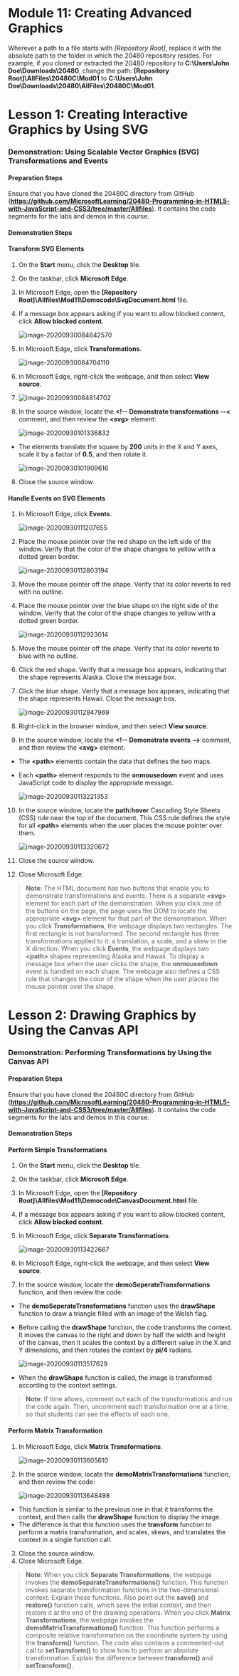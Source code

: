 # Module 11: Creating Advanced Graphics

Wherever a path to a file starts with *[Repository Root]*, replace it with the absolute path to the folder in which the 20480 repository resides. For example, if you cloned or extracted the 20480 repository to **C:\Users\John Doe\Downloads\20480**, change the path: **[Repository Root]\AllFiles\20480C\Mod01** to **C:\Users\John Doe\Downloads\20480\AllFiles\20480C\Mod01**.

# Lesson 1: Creating Interactive Graphics by Using SVG

### Demonstration: Using Scalable Vector Graphics (SVG) Transformations and Events

#### Preparation Steps

Ensure that you have cloned the 20480C directory from GitHub (**https://github.com/MicrosoftLearning/20480-Programming-in-HTML5-with-JavaScript-and-CSS3/tree/master/Allfiles**). It contains the code segments for the labs and demos in this course.

#### Demonstration Steps

#### Transform SVG Elements

1. On the **Start** menu, click the **Desktop** tile.

2. On the taskbar, click **Microsoft Edge**.

3. In Microsoft Edge, open the **[Repository Root]\Allfiles\Mod11\Democode\SvgDocument.html** file.

4. If a message box appears asking if you want to allow blocked content, click **Allow blocked content**.

   ![image-20200930084642570](image-20200930084642570.png)

5. In Microsoft Edge, click **Transformations**.

   ![image-20200930084704110](image-20200930084704110.png)

6. in Microsoft Edge, right-click the webpage, and then select **View source**.

7. ![image-20200930084814702](image-20200930084814702.png)

8. In the source window, locate the **&lt;!-- Demonstrate transformations --&lt;** comment, and then review the **&lt;svg&gt;** element:

   ![image-20200930101336832](image-20200930101336832.png)

- The **<transform>** elements translate the square by **200** units in the X and Y axes, scale it by a factor of **0.5**, and then rotate it.

  ![image-20200930101909616](image-20200930101909616.png)

8.	Close the source window.

#### Handle Events on SVG Elements

1. In Microsoft Edge, click **Events**.

   ![image-20200930111207655](image-20200930111207655.png)

2. Place the mouse pointer over the red shape on the left side of the window. Verify that the color of the shape changes to yellow with a dotted green border.

   ![image-20200930112803194](image-20200930112803194.png)

3. Move the mouse pointer off the shape. Verify that its color reverts to red with no outline.

4. Place the mouse pointer over the blue shape on the right side of the window. Verify that the color of the shape changes to yellow with a dotted green border.

   ![image-20200930112923014](image-20200930112923014.png)

5. Move the mouse pointer off the shape. Verify that its color reverts to blue with no outline.

6. Click the red shape. Verify that a message box appears, indicating that the shape represents Alaska. Close the message box.

7. Click the blue shape. Verify that a message box appears, indicating that the shape represents Hawaii. Close the message box.

   ![image-20200930112947969](image-20200930112947969.png)

8. Right-click in the browser window, and then select **View source**.

9. In the source window, locate the **&lt;!-- Demonstrate events --&gt;** comment, and then review the **&lt;svg&gt;** element:

- The **&lt;path&gt;** elements contain the data that defines the two maps.

- Each **&lt;path&gt;** element responds to the **onmousedown** event and uses JavaScript code to display the appropriate message.

  ![image-20200930113221353](image-20200930113221353.png)

10. In the source window, locate the **path:hover** Cascading Style Sheets (CSS) rule near the top of the document. This CSS rule defines the style for all **&lt;path&gt;** elements when the user places the mouse pointer over them.

    ![image-20200930113320672](image-20200930113320672.png)

11. Close the source window.

12. Close Microsoft Edge.

>**Note**: The HTML document has two buttons that enable you to demonstrate transformations and events. There is a separate **&lt;svg&gt;** element for each part of the demonstration. When you click one of the buttons on the page, the page uses the DOM to locate the appropriate **&lt;svg&gt;** element for that part of the demonstration.
>When you click **Transformations**, the webpage displays two rectangles. The first rectangle is not transformed. The second rectangle has three transformations applied to it: a translation, a scale, and a skew in the X direction.
>When you click **Events**, the webpage displays two **&lt;path&gt;** shapes representing Alaska and Hawaii. To display a message box when the user clicks the shape, the **onmousedown** event is handled on each shape. The webpage also defines a CSS rule that changes the color of the shape when the user places the mouse pointer over the shape.


# Lesson 2: Drawing Graphics by Using the Canvas API

### Demonstration: Performing Transformations by Using the Canvas API

#### Preparation Steps

Ensure that you have cloned the 20480C directory from GitHub (**https://github.com/MicrosoftLearning/20480-Programming-in-HTML5-with-JavaScript-and-CSS3/tree/master/Allfiles**). It contains the code segments for the labs and demos in this course.

#### Demonstration Steps

#### Perform Simple Transformations

1. On the **Start** menu, click the **Desktop** tile.

2. On the taskbar, click **Microsoft Edge**.

3. In Microsoft Edge, open the **[Repository Root]\Allfiles\Mod11\Democode\CanvasDocument.html** file.

4. If a message box appears asking if you want to allow blocked content, click **Allow blocked content**.

5. In Microsoft Edge, click **Separate Transformations**.

   ![image-20200930113422667](image-20200930113422667.png)

6. In Microsoft Edge, right-click the webpage, and then select **View source**.

7. In the source window, locate the **demoSeperateTransformations** function, and then review the code:

- The **demoSeperateTransformations** function uses the **drawShape** function to draw a triangle filled with an image of the Welsh flag.

- Before calling the **drawShape** function, the code transforms the context. It moves the canvas to the right and down by half the width and height of the canvas, then it scales the context by a different value in the X and Y dimensions, and then rotates the context by **pi/4** radians.

  ![image-20200930113517629](image-20200930113517629.png)

- When the **drawShape** function is called, the image is transformed according to the context settings.

>**Note**: If time allows, comment out each of the transformations and run the code again. Then, uncomment each transformation one at a time, so that students can see the effects of each one.

#### Perform Matrix Transformation

1. In Microsoft Edge, click **Matrix Transformations**.

   ![image-20200930113605610](image-20200930113605610.png)

2. In the source window, locate the **demoMatrixTransformations** function, and then review the code:

   ![image-20200930113648498](image-20200930113648498.png)

- This function is similar to the previous one in that it transforms the context, and then calls the **drawShape** function to display the image.
- The difference is that this function uses the **transform** function to perform a matrix transformation, and scales, skews, and translates the context in a single function call.

3.	Close the source window.
4.	Close Microsoft Edge.

>**Note**: When you click **Separate Transformations**, the webpage invokes the **demoSeparateTransformations()** function. This function invokes separate transformation functions in the two-dimensional context. Explain these functions. Also point out the **save()** and **restore()** function calls, which save the initial context, and then restore it at the end of the drawing operations.
>When you click **Matrix Transformations**, the webpage invokes the **demoMatrixTransformations()** function. This function performs a composite relative transformation on the coordinate system by using the **transform()** function. The code also contains a commented-out call to **setTransform()** to show how to perform an absolute transformation. Explain the difference between **transform()** and **setTransform()**.

